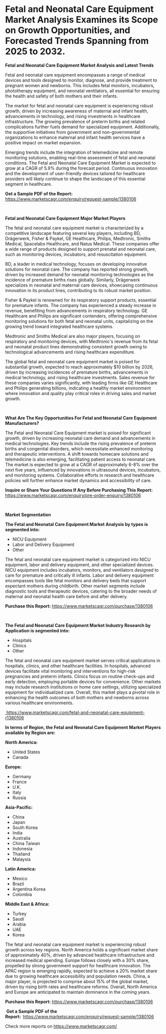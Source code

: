 <p><h1>Fetal and Neonatal Care Equipment Market Analysis Examines its Scope on Growth Opportunities, and Forecasted Trends Spanning from 2025 to 2032.</h1></p><p><strong>Fetal and Neonatal Care Equipment Market Analysis and Latest Trends</strong></p>
<p><p>Fetal and neonatal care equipment encompasses a range of medical devices and tools designed to monitor, diagnose, and provide treatment to pregnant women and newborns. This includes fetal monitors, incubators, phototherapy equipment, and neonatal ventilators, all essential for ensuring the health and safety of both mothers and their infants.</p><p>The market for fetal and neonatal care equipment is experiencing robust growth, driven by increasing awareness of maternal and infant health, advancements in technology, and rising investments in healthcare infrastructure. The growing prevalence of preterm births and related complications further fuels demand for specialized equipment. Additionally, the supportive initiatives from government and non-governmental organizations to enhance maternal and infant health services have a positive impact on market expansion.</p><p>Emerging trends include the integration of telemedicine and remote monitoring solutions, enabling real-time assessment of fetal and neonatal conditions. The Fetal and Neonatal Care Equipment Market is expected to grow at a CAGR of 5.9% during the forecast period. Continuous innovation and the development of user-friendly devices tailored for healthcare providers will likely continue to shape the landscape of this essential segment in healthcare.</p></p>
<p><strong>Get a Sample PDF of the Report:&nbsp;</strong> <a href="https://www.marketscagr.com/enquiry/request-sample/1380106?utm_campaign=2955&utm_medium=2&utm_source=Github&utm_content=ia&utm_term=05032025&utm_id=fetal-and-neonatal-care-equipment">https://www.marketscagr.com/enquiry/request-sample/1380106</a></p>
<p>&nbsp;</p>
<p><strong>Fetal and Neonatal Care Equipment Major Market Players</strong></p>
<p><p>The fetal and neonatal care equipment market is characterized by a competitive landscape featuring several key players, including BD, Drägerwerk, Fisher & Paykel, GE Healthcare, Philips, Medtronic, Smiths Medical, Spacelabs Healthcare, and Natus Medical. These companies offer a wide range of products designed to support prenatal and neonatal care, such as monitoring devices, incubators, and resuscitation equipment.</p><p>BD, a leader in medical technology, focuses on developing innovative solutions for neonatal care. The company has reported strong growth, driven by increased demand for neonatal monitoring technologies as the incidence of premature births rises globally. Similarly, Drägerwerk specializes in neonatal and maternal care devices, showcasing continuous innovation in its product lines, contributing to its robust market position.</p><p>Fisher & Paykel is renowned for its respiratory support products, essential for premature infants. The company has experienced a steady increase in revenue, benefiting from advancements in respiratory technology. GE Healthcare and Philips are significant contenders, offering comprehensive monitoring solutions for both fetal and neonatal units, capitalizing on the growing trend toward integrated healthcare systems.</p><p>Medtronic and Smiths Medical are also major players, focusing on respiratory and monitoring devices, with Medtronic's revenue from its fetal and neonatal product lines demonstrating consistent growth owing to technological advancements and rising healthcare expenditure.</p><p>The global fetal and neonatal care equipment market is poised for substantial growth, expected to reach approximately $10 billion by 2026, driven by increasing incidences of premature births, advancements in medical technology, and rising healthcare investments. Sales revenue for these companies varies significantly, with leading firms like GE Healthcare and Philips generating billions, indicating a healthy market environment where innovation and quality play critical roles in driving sales and market growth.</p></p>
<p>&nbsp;</p>
<p><strong>What Are The Key Opportunities For Fetal and Neonatal Care Equipment Manufacturers?</strong></p>
<p><p>The Fetal and Neonatal Care Equipment market is poised for significant growth, driven by increasing neonatal care demand and advancements in medical technologies. Key trends include the rising prevalence of preterm births and congenital disorders, which necessitate enhanced monitoring and therapeutic interventions. A shift towards homecare solutions and telemedicine is also emerging, facilitating patient access to neonatal care. The market is expected to grow at a CAGR of approximately 6-8% over the next five years, influenced by innovations in ultrasound devices, incubators, and monitoring systems. Collaborative efforts in research and healthcare policies will further enhance market dynamics and accessibility of care.</p></p>
<p><strong>Inquire or Share Your Questions If Any Before Purchasing This Report:</strong> <a href="https://www.marketscagr.com/enquiry/pre-order-enquiry/1380106?utm_campaign=2955&utm_medium=2&utm_source=Github&utm_content=ia&utm_term=05032025&utm_id=fetal-and-neonatal-care-equipment">https://www.marketscagr.com/enquiry/pre-order-enquiry/1380106</a></p>
<p>&nbsp;</p>
<p><strong>Market Segmentation</strong></p>
<p><strong>The Fetal and Neonatal Care Equipment Market Analysis by types is segmented into:</strong></p>
<p><ul><li>NICU Equipment</li><li>Labor and Delivery Equipment</li><li>Other</li></ul></p>
<p><p>The fetal and neonatal care equipment market is categorized into NICU equipment, labor and delivery equipment, and other specialized devices. NICU equipment includes incubators, monitors, and ventilators designed to care for premature and critically ill infants. Labor and delivery equipment encompasses tools like fetal monitors and delivery beds that support expectant mothers during childbirth. Other market segments include diagnostic tools and therapeutic devices, catering to the broader needs of maternal and neonatal health care before and after delivery.</p></p>
<p><strong>Purchase this Report:&nbsp;</strong><a href="https://www.marketscagr.com/purchase/1380106?utm_campaign=2955&utm_medium=2&utm_source=Github&utm_content=ia&utm_term=05032025&utm_id=fetal-and-neonatal-care-equipment">https://www.marketscagr.com/purchase/1380106</a></p>
<p>&nbsp;</p>
<p><strong>The Fetal and Neonatal Care Equipment Market Industry Research by Application is segmented into:</strong></p>
<p><ul><li>Hospitals</li><li>Clinics</li><li>Other</li></ul></p>
<p><p>The fetal and neonatal care equipment market serves critical applications in hospitals, clinics, and other healthcare facilities. In hospitals, advanced devices facilitate vital monitoring and interventions for high-risk pregnancies and preterm infants. Clinics focus on routine check-ups and early detection, employing portable devices for convenience. Other markets may include research institutions or home care settings, utilizing specialized equipment for individualized care. Overall, this market plays a pivotal role in enhancing the health outcomes of both mothers and newborns across various healthcare environments.</p></p>
<p><a href="https://www.marketscagr.com/fetal-and-neonatal-care-equipment-r1380106?utm_campaign=2955&utm_medium=2&utm_source=Github&utm_content=ia&utm_term=05032025&utm_id=fetal-and-neonatal-care-equipment">&nbsp;https://www.marketscagr.com/fetal-and-neonatal-care-equipment-r1380106</a></p>
<p><strong>In terms of Region, the Fetal and Neonatal Care Equipment Market Players available by Region are:</strong></p>
<p>
    <p> <strong> North America: </strong>
        <ul>
            <li>United States</li>
            <li>Canada</li>
        </ul>
        </p> 
    <p> <strong> Europe: </strong>
        <ul>
            <li>Germany</li>
            <li>France</li>
            <li>U.K.</li>
            <li>Italy</li>
            <li>Russia</li>
        </ul>
        </p> 
    <p> <strong> Asia-Pacific: </strong>
        <ul>
            <li>China</li>
            <li>Japan</li>
            <li>South Korea</li>
            <li>India</li>
            <li>Australia</li>
            <li>China Taiwan</li>
            <li>Indonesia</li>
            <li>Thailand</li>
            <li>Malaysia</li>
        </ul>
        </p> 
    <p> <strong> Latin America: </strong>
        <ul>
            <li>Mexico</li>
            <li>Brazil</li>
            <li>Argentina Korea</li>
            <li>Colombia</li>
        </ul>
        </p> 
    <p> <strong> Middle East & Africa: </strong>
        <ul>
            <li>Turkey</li>
            <li>Saudi</li>
            <li>Arabia</li>
            <li>UAE</li>
            <li>Korea</li>
        </ul>
    </p>
    </p>
<p><p>The fetal and neonatal care equipment market is experiencing robust growth across key regions. North America holds a significant market share of approximately 40%, driven by advanced healthcare infrastructure and increased medical spending. Europe follows closely with a 30% share, propelled by strong government support for healthcare innovation. The APAC region is emerging rapidly, expected to achieve a 20% market share due to growing healthcare accessibility and population needs. China, a major player, is projected to comprise about 15% of the global market, driven by rising birth rates and healthcare reforms. Overall, North America and Europe are anticipated to maintain dominance in the coming years.</p></p>
<p><strong>Purchase this Report: </strong><a href="https://www.marketscagr.com/purchase/1380106?utm_campaign=2955&utm_medium=2&utm_source=Github&utm_content=ia&utm_term=05032025&utm_id=fetal-and-neonatal-care-equipment">https://www.marketscagr.com/purchase/1380106</a></p>
<p>&nbsp;<strong>Get a Sample PDF of the Report:&nbsp;&nbsp;</strong><a href="https://www.marketscagr.com/enquiry/request-sample/1380106?utm_campaign=2955&utm_medium=2&utm_source=Github&utm_content=ia&utm_term=05032025&utm_id=fetal-and-neonatal-care-equipment">https://www.marketscagr.com/enquiry/request-sample/1380106</a></p>
<p><strong></strong></p>
<p>Check more reports on <a href="https://www.marketscagr.com/?utm_campaign=2955&utm_medium=2&utm_source=Github&utm_content=ia&utm_term=05032025&utm_id=fetal-and-neonatal-care-equipment">https://www.marketscagr.com/</a></p>